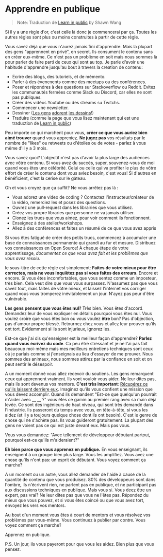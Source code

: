 # Apprendre en publique

> Note: Traduction de [Learn in public](https://www.swyx.io/learn-in-public/) by Shawn Wang

Si il y a une règle d'or, c'est celle là donc je commencerai par ça. Toutes les autres règles sont plus ou moins construites à partir de cette règle.

Vous savez déjà que vous n'aurez jamais fini d'apprendre. Mais la plupart des gens "apprennent en privé", en secret. Ils consument le contenu sans en créer eux-même. Ce n'est pas un problème en soit mais nous sommes là pour parler de faire parti de ceux qui sont au top.
Je parle d'avoir une habitude d'apprendre jusqu'au bout à travers la creation de contenu:
* Ecrire des blogs, des tutoriels, et de mémento.
* Parler à des évenenents comme des meetups ou des conférences.
* Poser et répondres à des questions sur Stackoverflow ou Reddit. Evitez les communautés fermées comme Slack ou Discord, car elles ne sont pas publiques.
* Créer des vidéos Youtube ou des streams su Twitchs.
* Commencer une newsletter.
* Dessiner ([Les gens](https://arkwright.github.io/scaling-react-server-side-rendering.html) [adorent](https://wizardzines.com/) [les dessins](https://code-cartoons.com/)!)
* Traduire (comme la page que vous lisez maintenant qui est une traduction de [Learn in public](https://www.swyx.io/learn-in-public/))

Peu importe ce qui marchent pour vous, **créer ce que vous auriez bien aimé trouver** quand vous appreniez. **Ne jugez pas** vos résultats par le nombre de "likes" ou retweets ou d'étoiles ou de votes - parlez à vous même d'il y a 3 mois.

Vous savez quoi? L'objectif n'est pas d'avoir la plus large des audiences avec vôtre contenu. Si vous avez du succès, super, souvenez-vous de moi quand vous êtes une célébrité. Celui ou celle qui va profiter le plus de vôtre effort de créer le contenu dont vous aviez besoin, c'est vous! Si d'autres en bénéficient, c'est la cerise sur le gâteau.

Oh et vous croyez que ça suffit? Ne vous arrêtez pas là :
* Vous adorez une video de coding ? Contactez l'instructeur/créateur de la vidéo, remerciez les et posez des questions.
* Ouvrez une pull-request dans les librairies que vous utilisez.
* Créez vos propre libraries que personne ne va jamais utiliser.
* Clonez les trucs que vous aimez, pour voir comment ils fonctionnent.
* Enseignez à des atelier/workshops.
* Allez à des conférences et faites un résumé de ce que vous avez appris

Si vous êtes fatigué de créer des petits trucs, commencez à accumuler une base de connaissances permanente qui grandi au fur et mesure. Distribuez vos connaissances en Open Source! A chaque étape de votre apprentissage, *documentez ce que vous avez fait et les problèmes que vous avez résolu.*

le sous-titre de cette règle est simplement: **Faites de votre mieux pour être correctes, mais ne vous inquiètez pas si vous faites des erreurs**. Encore et encore. Si vous êtes incomfortables, que vous sentez comme un imposteur, très bien. Cela veut dire que vous vous surpassez. N'assumez pas que vous savez tout, mais faites de vôtre mieux, et laissez l'internet vos corriger quand vous vous tromperez inévitablement un jour. N'ayez pas peur d'être vulnérable.

**Les gens pensent que vous êtes nul?** Très bien. Vous êtes d'accord. Demandez leur de vous expliquer en détails pourquoi vous êtes nul. Vous voulez croire que vous êtes bon ou vous voulez **être** bon? Pas d'objection, pas d'amour propre blessé. Retournez chez vous et allez leur prouver qu'ils ont tort. Evidemment si ils sont injurieux, ignorez les.

Est-ce que j'ai dis qu'enseigner est la meilleur façon d'apprendre? **Parlez quand vous écrivez du code**. Ca peu être stressant et je ne l'ai pas fait beaucoup moi-même mais mes meilleurs entretiens techniques sont ceux où je parlais comme si j'enseignais au lieu d'essayer de me prouver. Nous sommes des animaux, nous sommes attirez par la confiance en soit et on peut sentir le désespoir.

A un moment donné vous allez recevoir du soutiens. Les gens remarquent ceux qui apprennent vraiment. Ils vont vouloir vous aider. Ne leur dites pas, mais ils sont devenus vos mentors. **C'est très important**: [Récupérez ce qu'ils laissent derrière eux](https://www.swyx.io/writing/learn-in-public-hack). Imaginez qu'ils vous confient une mission que vous devez accomplir. Quand ils demandent "Est-ce que quelqu'un pourrait m'aider avec __ __ ?" vous êtes ce gamin au premier rang avec sa main déjà levée. Ce sont des ingénieurs de haut niveau, qui sont très demandé dans l'industrie. Ils passeront du temps avec vous, en tête-à-tête, si vous les aidez (et il y a toujours quelque chose dont ils ont besoin). C'est le genre de chose qui ne s'achète pas. Ils vous guideront gratuitement. La plupart des gens ne voient pas ce qui est juste devant eux. Mais pas vous.

Vous vous demandez: "Avec tellement de développeur débutant partout, pourquoi est-ce qu'ils m'aideraient?"

**Eh bien parce que vous apprenez en publique.** En vous enseignant, ils enseignent à un groupe bien plus large. Vous les amplifiez. Vous avez une chose qu'ils n'ont pas: un esprit de débutant. Vous voyez comment ça marche?

A un moment ou un autre, vous allez demander de l'aide à cause de la quantité de contenu que vous produisez. 80% des développeurs sont dans l'ombre, ils n'écrivent rien, ne parlent pas en publique, et ne participant pas aux discussions techniques en publique. Mais vous si. Vous deez être un expert, pas vrai? Ne leur dites pas que vous ne l'êtes pas. Répondez du mieux que vous pouvez, et si vous êtes coincé ou que vous avez tort, envoyez les vers vos mentors.

Au bout d'un moment vous êtes à court de mentors et vous résolvez vos problèmes par vous-même. Vous continuez à publier par contre. Vous voyez comment ça marche?

Apprenez en publique.

P.S. Un jour, ils vous payeront pour que vous les aidez. Bien plus que vous pensez.
